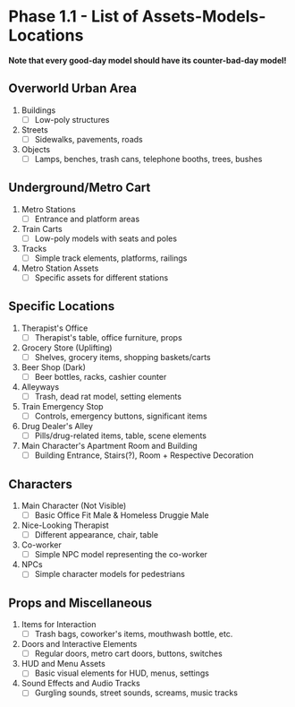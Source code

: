 # Phase 1.1 - List of Assets-Models-Locations

**Note that every good-day model should have its counter-bad-day model!**

## Overworld Urban Area
1. Buildings
    - [ ] Low-poly structures
2. Streets
    - [ ] Sidewalks, pavements, roads
3. Objects
    - [ ] Lamps, benches, trash cans, telephone booths, trees, bushes

## Underground/Metro Cart
1. Metro Stations
    - [ ] Entrance and platform areas
2. Train Carts
    - [ ] Low-poly models with seats and poles
3. Tracks
    - [ ] Simple track elements, platforms, railings
4. Metro Station Assets
    - [ ] Specific assets for different stations

## Specific Locations
1. Therapist's Office
    - [ ] Therapist's table, office furniture, props
2. Grocery Store (Uplifting)
    - [ ] Shelves, grocery items, shopping baskets/carts
3. Beer Shop (Dark)
    - [ ] Beer bottles, racks, cashier counter
4. Alleyways
    - [ ] Trash, dead rat model, setting elements
5. Train Emergency Stop
    - [ ] Controls, emergency buttons, significant items
6. Drug Dealer's Alley
    - [ ] Pills/drug-related items, table, scene elements
7. Main Character's Apartment Room and Building
   - [ ] Building Entrance, Stairs(?), Room + Respective Decoration

## Characters
1. Main Character (Not Visible)
    - [ ] Basic Office Fit Male & Homeless Druggie Male
2. Nice-Looking Therapist
    - [ ] Different appearance, chair, table
3. Co-worker
    - [ ] Simple NPC model representing the co-worker
4. NPCs
    - [ ] Simple character models for pedestrians

## Props and Miscellaneous
1. Items for Interaction
    - [ ] Trash bags, coworker's items, mouthwash bottle, etc.
2. Doors and Interactive Elements
    - [ ] Regular doors, metro cart doors, buttons, switches
3. HUD and Menu Assets
    - [ ] Basic visual elements for HUD, menus, settings
4. Sound Effects and Audio Tracks
    - [ ] Gurgling sounds, street sounds, screams, music tracks